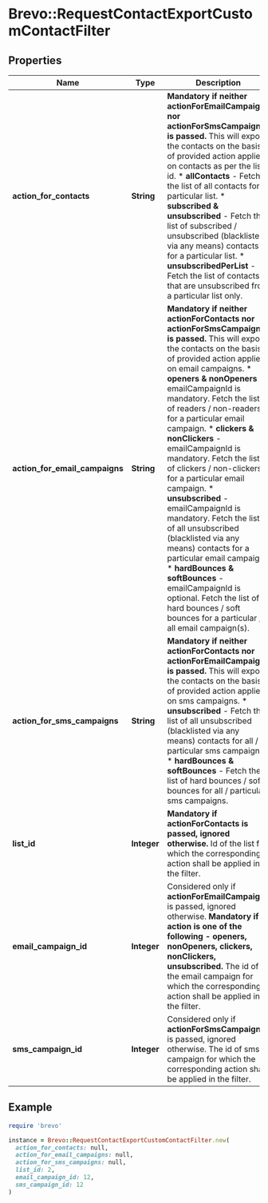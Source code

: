 # Brevo::RequestContactExportCustomContactFilter

## Properties

| Name | Type | Description | Notes |
| ---- | ---- | ----------- | ----- |
| **action_for_contacts** | **String** | **Mandatory if neither actionForEmailCampaigns nor actionForSmsCampaigns is passed.** This will export the contacts on the basis of provided action applied on contacts as per the list id. * **allContacts** - Fetch the list of all contacts for a particular list. * **subscribed &amp; unsubscribed** - Fetch the list of subscribed / unsubscribed (blacklisted via any means) contacts for a particular list. * **unsubscribedPerList** - Fetch the list of contacts that are unsubscribed from a particular list only.  | [optional] |
| **action_for_email_campaigns** | **String** | **Mandatory if neither actionForContacts nor actionForSmsCampaigns is passed.** This will export the contacts on the basis of provided action applied on email campaigns. * **openers &amp; nonOpeners** - emailCampaignId is mandatory. Fetch the list of readers / non-readers for a particular email campaign. * **clickers &amp; nonClickers** - emailCampaignId is mandatory. Fetch the list of clickers / non-clickers for a particular email campaign. * **unsubscribed** - emailCampaignId is mandatory. Fetch the list of all unsubscribed (blacklisted via any means) contacts for a particular email campaign. * **hardBounces &amp; softBounces** - emailCampaignId is optional. Fetch the list of hard bounces / soft bounces for a particular / all email campaign(s).  | [optional] |
| **action_for_sms_campaigns** | **String** | **Mandatory if neither actionForContacts nor actionForEmailCampaigns is passed.** This will export the contacts on the basis of provided action applied on sms campaigns. * **unsubscribed** - Fetch the list of all unsubscribed (blacklisted via any means) contacts for all / particular sms campaigns. * **hardBounces &amp; softBounces** - Fetch the list of hard bounces / soft bounces for all / particular sms campaigns.  | [optional] |
| **list_id** | **Integer** | **Mandatory if actionForContacts is passed, ignored otherwise.** Id of the list for which the corresponding action shall be applied in the filter.  | [optional] |
| **email_campaign_id** | **Integer** | Considered only if **actionForEmailCampaigns** is passed, ignored otherwise. **Mandatory if action is one of the following - openers, nonOpeners, clickers, nonClickers, unsubscribed.** The id of the email campaign for which the corresponding action shall be applied in the filter.  | [optional] |
| **sms_campaign_id** | **Integer** | Considered only if **actionForSmsCampaigns** is passed, ignored otherwise. The id of sms campaign for which the corresponding action shall be applied in the filter.  | [optional] |

## Example

```ruby
require 'brevo'

instance = Brevo::RequestContactExportCustomContactFilter.new(
  action_for_contacts: null,
  action_for_email_campaigns: null,
  action_for_sms_campaigns: null,
  list_id: 2,
  email_campaign_id: 12,
  sms_campaign_id: 12
)
```

